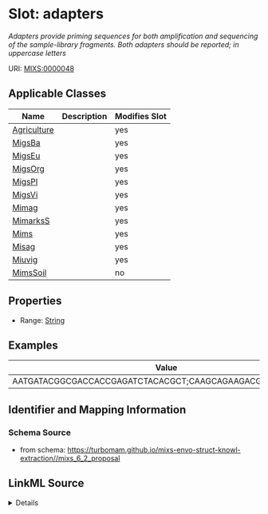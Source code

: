 # Slot: adapters


_Adapters provide priming sequences for both amplification and sequencing of the sample-library fragments. Both adapters should be reported; in uppercase letters_



URI: [MIXS:0000048](https://w3id.org/mixs/0000048)



<!-- no inheritance hierarchy -->




## Applicable Classes

| Name | Description | Modifies Slot |
| --- | --- | --- |
[Agriculture](Agriculture.md) |  |  yes  |
[MigsBa](MigsBa.md) |  |  yes  |
[MigsEu](MigsEu.md) |  |  yes  |
[MigsOrg](MigsOrg.md) |  |  yes  |
[MigsPl](MigsPl.md) |  |  yes  |
[MigsVi](MigsVi.md) |  |  yes  |
[Mimag](Mimag.md) |  |  yes  |
[MimarksS](MimarksS.md) |  |  yes  |
[Mims](Mims.md) |  |  yes  |
[Misag](Misag.md) |  |  yes  |
[Miuvig](Miuvig.md) |  |  yes  |
[MimsSoil](MimsSoil.md) |  |  no  |







## Properties

* Range: [String](String.md)






## Examples

| Value |
| --- |
| AATGATACGGCGACCACCGAGATCTACACGCT;CAAGCAGAAGACGGCATACGAGAT |

## Identifier and Mapping Information







### Schema Source


* from schema: https://turbomam.github.io/mixs-envo-struct-knowl-extraction//mixs_6_2_proposal




## LinkML Source

<details>
```yaml
name: adapters
description: Adapters provide priming sequences for both amplification and sequencing
  of the sample-library fragments. Both adapters should be reported; in uppercase
  letters
title: adapters
examples:
- value: AATGATACGGCGACCACCGAGATCTACACGCT;CAAGCAGAAGACGGCATACGAGAT
in_subset:
- sequencing
from_schema: https://turbomam.github.io/mixs-envo-struct-knowl-extraction//mixs_6_2_proposal
rank: 1000
slot_uri: MIXS:0000048
multivalued: false
alias: adapters
domain_of:
- Agriculture
- MigsBa
- MigsEu
- MigsOrg
- MigsPl
- MigsVi
- Mimag
- MimarksS
- Mims
- Misag
- Miuvig
range: string
structured_pattern:
  syntax: '{adapter_a};{adapter_b}'
  interpolated: true
  partial_match: true

```
</details>
